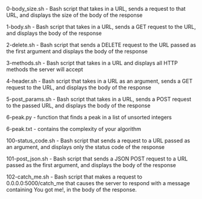 0-body_size.sh - Bash script that takes in a URL, sends a request to that URL, and displays the size of the body of the response

1-body.sh - Bash script that takes in a URL, sends a GET request to the URL, and displays the body of the response

2-delete.sh - Bash script that sends a DELETE request to the URL passed as the first argument and displays the body of the response

3-methods.sh - Bash script that takes in a URL and displays all HTTP methods the server will accept

4-header.sh - Bash script that takes in a URL as an argument, sends a GET request to the URL, and displays the body of the response

5-post_params.sh - Bash script that takes in a URL, sends a POST request to the passed URL, and displays the body of the response

6-peak.py - function that finds a peak in a list of unsorted integers

6-peak.txt - contains the complexity of your algorithm

100-status_code.sh - Bash script that sends a request to a URL passed as an argument, and displays only the status code of the response

101-post_json.sh - Bash script that sends a JSON POST request to a URL passed as the first argument, and displays the body of the response

102-catch_me.sh - Bash script that makes a request to 0.0.0.0:5000/catch_me that causes the server to respond with a message containing You got me!, in the body of the response.
